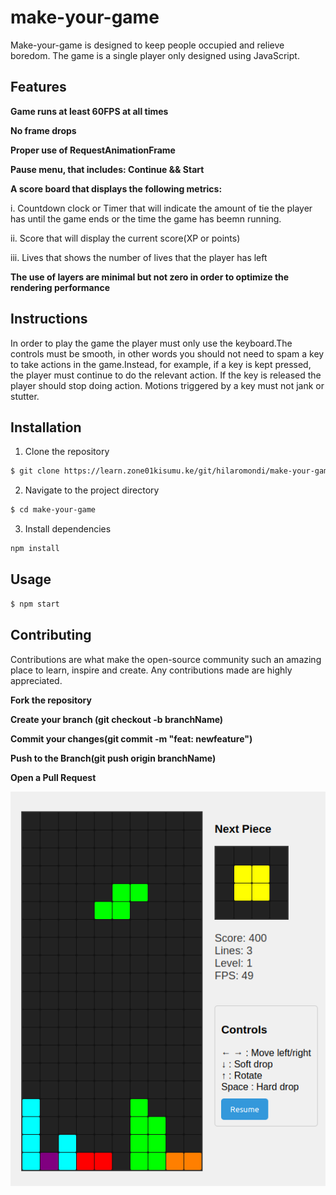 # make-your-game
Make-your-game  is designed to keep people occupied and relieve boredom. The game is  a single player only  designed using JavaScript.

## Features

**Game runs at least 60FPS at all times**

**No frame drops**

**Proper use of RequestAnimationFrame**

**Pause menu, that includes: Continue && Start**

**A score board that displays the following metrics:**

i. Countdown clock or Timer that will indicate the amount of tie the player has until the game ends or the time the game has beemn running.

ii. Score that will display the current score(XP or points)

iii. Lives that shows the number of lives that the player has left

 **The use of layers are  minimal but not zero in order to optimize the rendering performance**

## Instructions
In order to play the game the player must only use the keyboard.The controls must be smooth, in other words you should not need to spam a key to take actions in the game.Instead, for example, if  a key is kept pressed, the player must continue to do the relevant action. If the key is released the player should stop doing action.
Motions triggered by a key must not jank or stutter.

## Installation
1. Clone the repository
```bash
$ git clone https://learn.zone01kisumu.ke/git/hilaromondi/make-your-game
```
2. Navigate to the project directory
```bash
$ cd make-your-game
```
3. Install dependencies
```bash
npm install
```
## Usage 
```bash
$ npm start 
```
## Contributing 
Contributions are what make the open-source  community such an amazing place to learn, inspire and create. Any contributions made are highly appreciated.

 **Fork the repository**

 **Create your  branch (git checkout -b branchName)**

 **Commit your changes(git commit -m "feat: newfeature")**

 **Push to the Branch(git push origin branchName)**

 **Open a Pull Request**


![alt text](<Screenshot from 2025-03-20 16-47-05.png>)